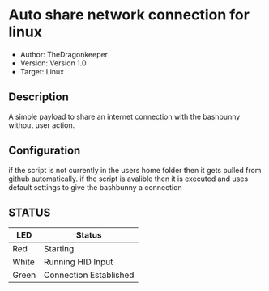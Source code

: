 # Auto share network connection for linux

* Author: TheDragonkeeper
* Version: Version 1.0
* Target: Linux

## Description

A simple payload to share an internet connection with the bashbunny without user action.

## Configuration

if the script is not currently in the users home folder then it gets pulled from github automatically.
if the script is avalible then it is executed and uses default settings to give the bashbunny a connection

## STATUS

| LED                | Status                                       |
| ------------------ | -------------------------------------------- |
| Red                | Starting                                     |
| White              | Running HID Input                            |
| Green              | Connection Established                       |
